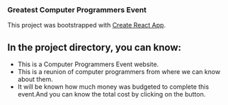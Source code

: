 ### Greatest Computer Programmers Event

This project was bootstrapped with [Create React App](https://github.com/facebook/create-react-app).


## In the project directory, you can know:
<ul>
<li>This is a Computer Programmers Event website.</li>
<li>This is a reunion of computer programmers from where we can know about them.</li>
<li>It will be known how much money was budgeted to complete this event.And you can know the total cost by clicking on the button.</li>
</ul>
